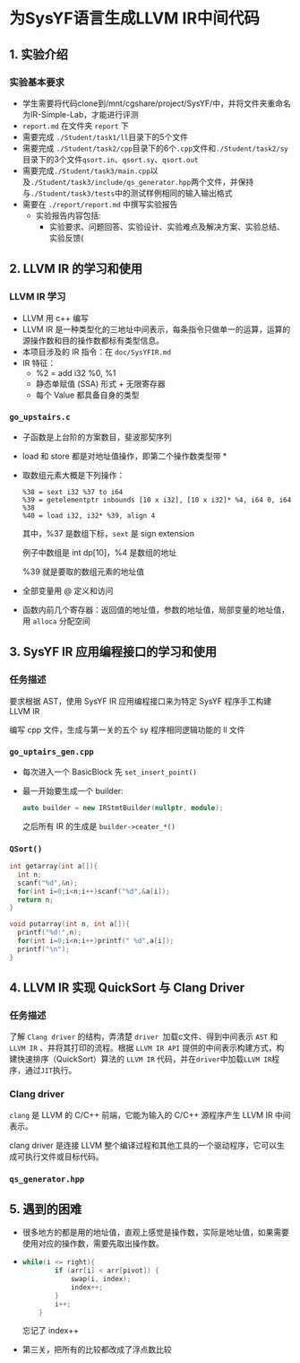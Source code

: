 # 为SysYF语言生成LLVM IR中间代码

## 1. 实验介绍

### 实验基本要求

+ 学生需要将代码clone到/mnt/cgshare/project/SysYF/中，并将文件夹重命名为IR-Simple-Lab，才能进行评测
+ `report.md` 在文件夹 `report` 下
+ 需要完成 `./Student/task1/ll`目录下的5个文件
+ 需要完成 `./Student/task2/cpp`目录下的6个`.cpp`文件和`./Student/task2/sy`目录下的3个文件`qsort.in`、`qsort.sy`、`qsort.out`
+ 需要完成`./Student/task3/main.cpp`以及`./Student/task3/include/qs_generator.hpp`两个文件，并保持与`./Student/task3/tests`中的测试样例相同的输入输出格式
+ 需要在 `./report/report.md` 中撰写实验报告
  - 实验报告内容包括:
    - 实验要求、问题回答、实验设计、实验难点及解决方案、实验总结、实验反馈(

## 2. LLVM IR 的学习和使用

### LLVM IR 学习

+ LLVM 用 c++ 编写
+ LLVM IR 是一种类型化的三地址中间表示，每条指令只做单一的运算，运算的源操作数和目的操作数都标有类型信息。
+ 本项目涉及的 IR 指令：在 `doc/SysYFIR.md`
+ IR 特征：
  + %2 = add i32 %0, %1
  + 静态单赋值 (SSA) 形式 + 无限寄存器
  + 每个 Value 都具备自身的类型

### `go_upstairs.c`

+ 子函数是上台阶的方案数目，斐波那契序列

+ load 和 store 都是对地址值操作，即第二个操作数类型带 *

+ 取数组元素大概是下列操作：

  ```assembly
  %38 = sext i32 %37 to i64         
  %39 = getelementptr inbounds [10 x i32], [10 x i32]* %4, i64 0, i64 %38
  %40 = load i32, i32* %39, align 4
  ```

  其中，%37 是数组下标，`sext` 是 sign extension

  例子中数组是 int dp[10]，%4 是数组的地址

  %39 就是要取的数组元素的地址值

+ 全部变量用 @ 定义和访问
+ 函数内前几个寄存器：返回值的地址值，参数的地址值，局部变量的地址值，用 `alloca` 分配空间

## 3. SysYF IR 应用编程接口的学习和使用

### 任务描述

要求根据 AST，使用 SysYF IR 应用编程接口来为特定 SysYF 程序手工构建 LLVM IR

编写 cpp 文件，生成与第一关的五个 sy 程序相同逻辑功能的 ll 文件

### `go_uptairs_gen.cpp`

+ 每次进入一个 BasicBlock 先 `set_insert_point()`

+ 最一开始要生成一个 builder:

  ```c++
  auto builder = new IRStmtBuilder(nullptr, module);
  ```

  之后所有 IR 的生成是 `builder->ceater_*()`

### `QSort()`

```c++
int getarray(int a[]){
  int n;
  scanf("%d",&n);
  for(int i=0;i<n;i++)scanf("%d",&a[i]);
  return n;
}
```

```c++
void putarray(int n, int a[]){
  printf("%d:",n);
  for(int i=0;i<n;i++)printf(" %d",a[i]);
  printf("\n");
}
```

## 4. LLVM IR 实现 QuickSort 与 Clang Driver

### 任务描述

了解 `Clang driver` 的结构，弄清楚 `driver `加载c文件、得到中间表示 `AST` 和 `LLVM IR` 、并将其打印的流程。根据 `LLVM IR API` 提供的中间表示构建方式，构建快速排序（QuickSort）算法的 `LLVM IR` 代码，并在`driver`中加载`LLVM IR`程序，通过`JIT`执行。

### Clang driver

`clang` 是 LLVM 的 C/C++ 前端，它能为输入的 C/C++ 源程序产生 LLVM IR 中间表示。

clang driver 是连接 LLVM 整个编译过程和其他工具的一个驱动程序，它可以生成可执行文件或目标代码。

### `qs_generator.hpp`



## 5. 遇到的困难

+ 很多地方的都是用的地址值，直观上感觉是操作数，实际是地址值，如果需要使用对应的操作数，需要先取出操作数。

+ ```c++
  while(i <= right){
          if (arr[i] < arr[pivot]) {
              swap(i, index);
              index++;
          }
          i++;
      }
  ```

  忘记了 index++

+ 第三关，把所有的比较都改成了浮点数比较